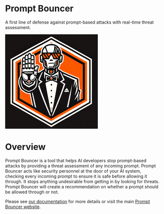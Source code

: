 # Prompt Bouncer

A first line of defense against prompt-based attacks with real-time threat assessment.

![Prompt Bouncer Logo](https://github.com/Prediction-by-Invention/promptbouncer/blob/main/doc/img/promptbouncer-logo-small.png)

# Overview

Prompt Bouncer is a tool that helps AI developers stop prompt-based attacks by providing a threat assessment of any incoming prompt. Prompt Bouncer acts like security personnel at the door of your AI system, checking every incoming prompt to ensure it is safe before allowing it through. It stops anything undesirable from getting in by looking for threats. Prompt Bouncer will create a recommendation on whether a prompt should be allowed through or not.

Please see [our documentation](https://github.com/Prediction-by-Invention/promptbouncer/tree/main/doc) for more details or visit the main [Prompt Bouncer website](https://promptbouncer.com/about/).



